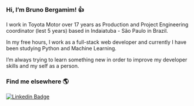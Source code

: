 <h3>Hi, I’m Bruno Bergamim! 👍</h3>

I work in Toyota Motor over 17 years as Production and Project Engineering coordinator (lest 5 years) based in Indaiatuba - São Paulo in Brazil.

In my free hours, I work as a full-stack web developer and currently I have been studying Python and Machine Learning.

I’m always trying to learn something new in order to improve my developer skills and my self as a person.

<h3>Find me elsewhere 🌎</h3>
<a href="https://www.linkedin.com/in/brunobergamim/" rel="nofollow"><img src="https://camo.githubusercontent.com/cfd139be66d8fbebd1ef796ea0fb32ee5b8152e83b02d4b1fd5f936a89bb6d3f/68747470733a2f2f696d672e736869656c64732e696f2f62616467652f2d4c696e6b6564496e2d626c75653f7374796c653d666c61742d737175617265266c6f676f3d4c696e6b6564696e266c6f676f436f6c6f723d7768697465266c696e6b3d68747470733a2f2f7777772e6c696e6b6564696e2e636f6d2f696e2f68617273686b756d61726b68617472692f" alt="Linkedin Badge" data-canonical-src="https://img.shields.io/badge/-LinkedIn-blue?style=flat-square&amp;logo=Linkedin&amp;logoColor=white&amp;link=https://www.linkedin.com/in/harshkumarkhatri/" style="max-width:100%;"></a>  <a href="https://twitter.com/_diogorodrigues" rel="nofollow">
